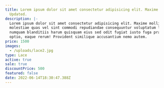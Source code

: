 ```yaml
---
title: Lorem ipsum dolor sit amet consectetur adipisicing elit. Maxime mollitia
  Updated.
description: |-
  Lorem ipsum dolor sit amet consectetur adipisicing elit. Maxime mollitia,
  molestiae quas vel sint commodi repudiandae consequuntur voluptatum laborum
  numquam blanditiis harum quisquam eius sed odit fugiat iusto fuga praesentium
  optio, eaque rerum! Provident similique accusantium nemo autem.
price: 1500
images:
  - /uploads/lace2.jpg
type: Lace
active: true
sale: true
discountPrice: 500
featured: false
date: 2022-06-14T18:30:47.388Z
---
```

